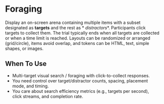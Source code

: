 # Foraging

Display an on-screen arena containing multiple items with a subset designated as **targets** and the rest as *
*distractors**. Participants click targets to collect them. The trial typically ends when all targets are collected or
when a time limit is reached. Layouts can be randomized or arranged (grid/circle), items avoid overlap, and tokens can
be HTML, text, simple shapes, or images.

## When To Use

- Multi-target visual search / foraging with click-to-collect responses.
- You need control over target/distractor counts, spacing, placement mode, and timing.
- You care about search efficiency metrics (e.g., targets per second), click streams, and completion rate.

